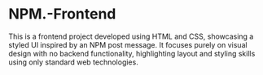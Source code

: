 # NPM.-Frontend
This is a frontend project developed using HTML and CSS, showcasing a styled UI inspired by an NPM post message. It focuses purely on visual design with no backend functionality, highlighting layout and styling skills using only standard web technologies.
